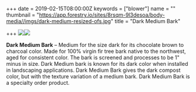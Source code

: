+++
date = 2019-02-15T08:00:00Z
keywords = ["blower"]
name = ""
thumbnail = "https://app.forestry.io/sites/8rsqm-9l3desoa/body-media//imgs/dark-medium-resized-ofs.jpg"
title = "Dark Medium Bark"

+++
![](/imgs/dark-medium-resized-ofs.jpg)![](/imgs/dark-medium-resized-ofs.jpg)

**Dark Medium Bark** – Medium for the size dark for its chocolate brown to charcoal color. Made for 100% virgin fir tree bark native to the northwest, aged for consistent color. The bark is screened and processes to be 1" minus in size. Dark Medium bark is known for its dark color when installed in landscaping applications. Dark Medium Bark gives the dark compost color, but with the texture variation of a medium bark. Dark Medium Bark is a specialty order product.